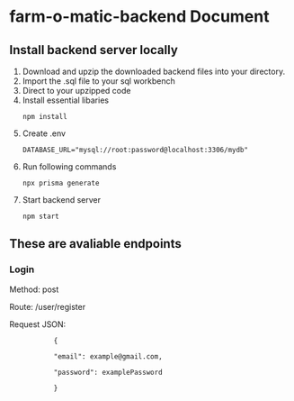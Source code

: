 # farm-o-matic-backend Document
## Install backend server locally
1. Download and upzip the downloaded backend files into your directory.
2. Import the .sql file to your sql workbench
3. Direct to your upzipped code 
4. Install essential libaries 
   ```
   npm install 
   ```
5. Create .env 
   ```
   DATABASE_URL="mysql://root:password@localhost:3306/mydb"
   ```
6. Run following commands
   ```
   npx prisma generate
   ```
7. Start backend server
   ```
   npm start
   ```
##  These are avaliable endpoints
### Login

Method: post

Route: /user/register

Request JSON: 
    
               {
               
               "email": example@gmail.com,
               
               "password": examplePassword
               
               }



